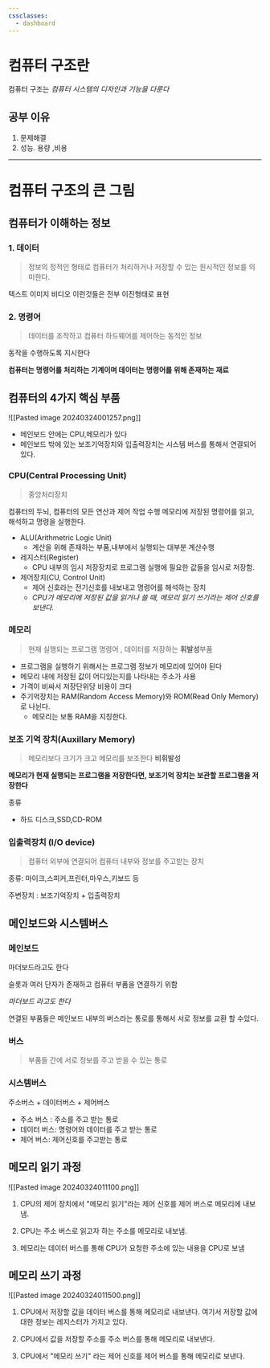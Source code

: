 ```yaml
---
cssclasses:
  - dashboard
---
```


# 컴퓨터 구조란

컴퓨터 구조는 *컴퓨터 시스템의 디자인과 기능을 다룬다*

## 공부 이유
1. 문제해결
2. 성능. 용량 ,비용

---

# 컴퓨터 구조의 큰 그림

## 컴퓨터가 이해하는 정보

### 1. 데이터

>정보의 정적인 형태로 컴퓨터가 처리하거나 저장할 수 있는 원시적인 정보를 의미한다.

텍스트 이미지 비디오 이런것들은 전부 이진형태로 표현 

### 2. 명령어
> 데이터를 조작하고 컴퓨터 하드웨어를 제어하는 동적인 정보 

동작을 수행하도록 지시한다   

**컴퓨터는 명령어를 처리하는 기계이며 데이터는 명령어를 위해 존재하는 재료**

## 컴퓨터의 4가지 핵심 부품 



![[Pasted image 20240324001257.png]]

- 메인보드 안에는 CPU,메모리가 있다
- 메인보드 밖에 있는 보조기억장치와 입출력장치는 시스템 버스를 통해서 연결되어있다. 
### CPU(Central Processing Unit)
> 중앙처리장치

컴퓨터의 두뇌, 컴퓨터의 모든 연산과 제어 작업 수행
메모리에 저장된 명령어를 읽고, 해석하고 명령을 실행한다.

- ALU(Arithmetric Logic Unit) 
	- 계산을 위해 존재하는 부품,내부에서 실행되는 대부분 계산수행
- 레지스터(Register)
	- CPU 내부의 임시 저장장치로 프로그램 실행에 필요한 값들을 임시로 저장함.
- 제어장치(CU, Control Unit)
	- 제어 신호라는 전기신호를 내보내고 명령어를 해석하는 장치
	- *CPU가 메모리에 저장된 값을 읽거나 쓸 때, 메모리 읽기 쓰기라는 제어 신호를 보낸다.*


### 메모리
> 현재 실행되는 프로그램 명령어 , 데이터를 저장하는 **휘발성**부품 

- 프로그램을 실행하기 위해서는 프로그램 정보가 메모리에 있어야 된다
- 메모리 내에 저장된 값이 어디있는지를 나타내는 주소가 사용 
- 가격이 비싸서 저장단위당 비용이 크다
- 주기억장치는 RAM(Random Access Memory)와 ROM(Read Only Memory)로 나뉜다.
    - 메모리는 보통 RAM을 지칭한다.

### 보조 기억 장치(Auxillary Memory)
> 메모리보다 크기가 크고 메모리를 보조한다 **비휘발성**

**메모리가 현재 실행되는 프로그램을 저장한다면, 보조기억 장치는 보관할 프로그램을 저장한다**

종류
- 하드 디스크,SSD,CD-ROM

### 입출력장치 (I/O device)

>컴퓨터 외부에 연결되어 컴퓨터 내부와 정보를 주고받는 장치

종류: 마이크,스피커,프린터,마우스,키보드 등

주변장치 : 보조기억장치 + 입출력장치 

## 메인보드와 시스템버스

### 메인보드

마더보드라고도 한다 

슬롯과 여러 단자가 존재하고 컴퓨터 부품을 연결하기 위함 

*마더보드 라고도 한다*

연결된 부품들은 메인보드 내부의 버스라는 통로를 통해서 서로 정보를 교환 할 수있다.

### 버스
> 부품들 간에 서로 정보를 주고 받을 수 있는 통로

### 시스템버스

주소버스 + 데이터버스 + 제어버스

- 주소 버스 : 주소를 주고 받는 통로
- 데이터 버스: 명령어와 데이터를 주고 받는 통로
- 제어 버스: 제어신호를 주고받는 통로

## 메모리 읽기 과정
![[Pasted image 20240324011100.png]]

1. CPU의 제어 장치에서 "메모리 읽기"라는 제어 신호를 제어 버스로 메모리에 내보냄. 

2. CPU는 주소 버스로 읽고자 하는 주소를 메모리로 내보냄.

3. 메모리는 데이터 버스를 통해 CPU가 요청한 주소에 있는 내용을 CPU로 보냄

## 메모리 쓰기 과정
![[Pasted image 20240324011500.png]]
1. CPU에서 저장할 값을 데이터 버스를 통해 메모리로 내보낸다. 여기서 저장할 값에 대한 정보는 레지스터가 가지고 있다.

2. CPU에서 값을 저장할 주소를 주소 버스를 통해 메모리로 내보낸다.

3. CPU에서 "메모리 쓰기" 라는 제어 신호를 제어 버스를 통해 메모리로 보낸다.